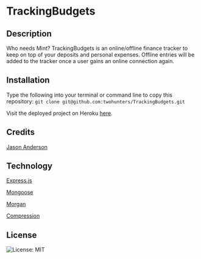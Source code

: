 # TrackingBudgets

## Description

Who needs Mint? TrackingBudgets is an online/offline finance tracker to keep on top of your deposits and personal expenses. Offline entries will be added to the tracker once a user gains an online connection again.


## Installation

Type the following into your terminal or command line to copy this repository: `git clone git@github.com:twohunters/TrackingBudgets.git`

Visit the deployed project on Heroku [here](https://morning-forest-27808.herokuapp.com/).


## Credits

[Jason Anderson](https://github.com/twohunters)


## Technology

[Express.js](https://expressjs.com/)

[Mongoose](https://mongoosejs.com/)

[Morgan](https://www.npmjs.com/package/morgan)

[Compression](https://www.npmjs.com/package/compression)


## License

![License: MIT](https://img.shields.io/badge/License-MIT-yellow.svg)